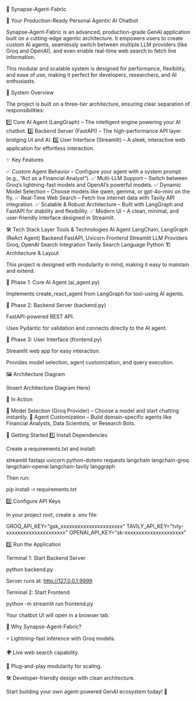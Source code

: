 🚀 Synapse-Agent-Fabric

🤖 Your Production-Ready Personal Agentic AI Chatbot

Synapse-Agent-Fabric is an advanced, production-grade GenAI application built on a cutting-edge agentic architecture. It empowers users to create custom AI agents, seamlessly switch between multiple LLM providers (like Groq and OpenAI), and even enable real-time web search to fetch live information.

This modular and scalable system is designed for performance, flexibility, and ease of use, making it perfect for developers, researchers, and AI enthusiasts.

🧩 System Overview

The project is built on a three-tier architecture, ensuring clear separation of responsibilities:

1️⃣ Core AI Agent (LangGraph) – The intelligent engine powering your AI chatbot.
2️⃣ Backend Server (FastAPI) – The high-performance API layer bridging UI and AI.
3️⃣ User Interface (Streamlit) – A sleek, interactive web application for effortless interaction.

✨ Key Features

✅ Custom Agent Behavior – Configure your agent with a system prompt (e.g., “Act as a Financial Analyst”).
✅ Multi-LLM Support – Switch between Groq’s lightning-fast models and OpenAI’s powerful models.
✅ Dynamic Model Selection – Choose models like qwen, gemma, or gpt-4o-mini on the fly.
✅ Real-Time Web Search – Fetch live internet data with Tavily API integration.
✅ Scalable & Robust Architecture – Built with LangGraph and FastAPI for stability and flexibility.
✅ Modern UI – A clean, minimal, and user-friendly interface designed in Streamlit.

🛠️ Tech Stack
Layer	Tools & Technologies
AI Agent	LangChain, LangGraph (ReAct Agent)
Backend	FastAPI, Uvicorn
Frontend	Streamlit
LLM Providers	Groq, OpenAI
Search Integration	Tavily Search
Language	Python
🏗️ Architecture & Layout

This project is designed with modularity in mind, making it easy to maintain and extend.

📂 Phase 1: Core AI Agent (ai_agent.py)

Implements create_react_agent from LangGraph for tool-using AI agents.

📂 Phase 2: Backend Server (backend.py)

FastAPI-powered REST API.

Uses Pydantic for validation and connects directly to the AI agent.

📂 Phase 3: User Interface (frontend.py)

Streamlit web app for easy interaction.

Provides model selection, agent customization, and query execution.

🖼️ Architecture Diagram

(Insert Architecture Diagram Here)

📸 In Action

🔹 Model Selection (Groq Provider) – Choose a model and start chatting instantly.
🔹 Agent Customization – Build domain-specific agents like Financial Analysts, Data Scientists, or Research Bots.

🚀 Getting Started
1️⃣ Install Dependencies

Create a requirements.txt and install:

streamlit
fastapi
uvicorn
python-dotenv
requests
langchain
langchain-groq
langchain-openai
langchain-tavily
langgraph


Then run:

pip install -r requirements.txt

2️⃣ Configure API Keys

In your project root, create a .env file:

GROQ_API_KEY="gsk_xxxxxxxxxxxxxxxxxxxxxx"
TAVILY_API_KEY="tvly-xxxxxxxxxxxxxxxxxxxxx"
OPENAI_API_KEY="sk-xxxxxxxxxxxxxxxxxxxxx"

3️⃣ Run the Application

Terminal 1: Start Backend Server

python backend.py


Server runs at: http://127.0.0.1:9999

Terminal 2: Start Frontend

python -m streamlit run frontend.py


Your chatbot UI will open in a browser tab.

🎯 Why Synapse-Agent-Fabric?

⚡ Lightning-fast inference with Groq models.

🌍 Live web search capability.

🧩 Plug-and-play modularity for scaling.

🛠️ Developer-friendly design with clean architecture.

Start building your own agent-powered GenAI ecosystem today! 🚀
